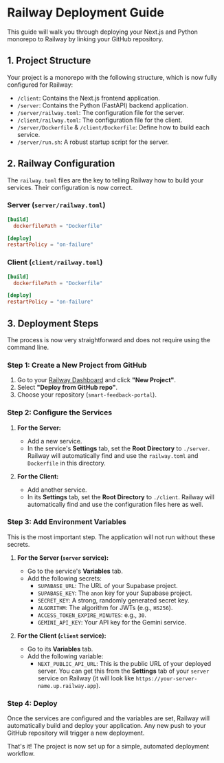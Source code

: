 # Railway Deployment Guide

This guide will walk you through deploying your Next.js and Python monorepo to Railway by linking your GitHub repository.

## 1. Project Structure

Your project is a monorepo with the following structure, which is now fully configured for Railway:

- `/client`: Contains the Next.js frontend application.
- `/server`: Contains the Python (FastAPI) backend application.
- `/server/railway.toml`: The configuration file for the server.
- `/client/railway.toml`: The configuration file for the client.
- `/server/Dockerfile` & `/client/Dockerfile`: Define how to build each service.
- `/server/run.sh`: A robust startup script for the server.

## 2. Railway Configuration

The `railway.toml` files are the key to telling Railway how to build your services. Their configuration is now correct.

### Server (`server/railway.toml`)

```toml
[build]
  dockerfilePath = "Dockerfile"

[deploy]
restartPolicy = "on-failure"
```

### Client (`client/railway.toml`)

```toml
[build]
  dockerfilePath = "Dockerfile"

[deploy]
restartPolicy = "on-failure"
```

## 3. Deployment Steps

The process is now very straightforward and does not require using the command line.

### Step 1: Create a New Project from GitHub

1.  Go to your [Railway Dashboard](https://railway.app/dashboard) and click **"New Project"**.
2.  Select **"Deploy from GitHub repo"**.
3.  Choose your repository (`smart-feedback-portal`).

### Step 2: Configure the Services

1.  **For the Server:**
    -   Add a new service.
    -   In the service's **Settings** tab, set the **Root Directory** to `./server`. Railway will automatically find and use the `railway.toml` and `Dockerfile` in this directory.

2.  **For the Client:**
    -   Add another service.
    -   In its **Settings** tab, set the **Root Directory** to `./client`. Railway will automatically find and use the configuration files here as well.

### Step 3: Add Environment Variables

This is the most important step. The application will not run without these secrets.

1.  **For the Server (`server` service):**
    -   Go to the service's **Variables** tab.
    -   Add the following secrets:
        -   `SUPABASE_URL`: The URL of your Supabase project.
        -   `SUPABASE_KEY`: The `anon` key for your Supabase project.
        -   `SECRET_KEY`: A strong, randomly generated secret key.
        -   `ALGORITHM`: The algorithm for JWTs (e.g., `HS256`).
        -   `ACCESS_TOKEN_EXPIRE_MINUTES`: e.g., `30`.
        -   `GEMINI_API_KEY`: Your API key for the Gemini service.

2.  **For the Client (`client` service):**
    -   Go to its **Variables** tab.
    -   Add the following variable:
        -   `NEXT_PUBLIC_API_URL`: This is the public URL of your deployed server. You can get this from the **Settings** tab of your `server` service on Railway (it will look like `https://your-server-name.up.railway.app`).

### Step 4: Deploy

Once the services are configured and the variables are set, Railway will automatically build and deploy your application. Any new push to your GitHub repository will trigger a new deployment.

That's it! The project is now set up for a simple, automated deployment workflow.
